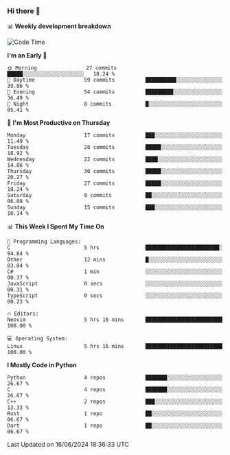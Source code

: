 ### Hi there 👋

📊 **Weekly development breakdown**
<!--START_SECTION:waka-->
![Code Time](http://img.shields.io/badge/Code%20Time-171%20hrs%2027%20mins-blue)

**I'm an Early 🐤** 

```text
🌞 Morning                27 commits          █████░░░░░░░░░░░░░░░░░░░░   18.24 % 
🌆 Daytime                59 commits          ██████████░░░░░░░░░░░░░░░   39.86 % 
🌃 Evening                54 commits          █████████░░░░░░░░░░░░░░░░   36.49 % 
🌙 Night                  8 commits           █░░░░░░░░░░░░░░░░░░░░░░░░   05.41 % 
```
📅 **I'm Most Productive on Thursday** 

```text
Monday                   17 commits          ███░░░░░░░░░░░░░░░░░░░░░░   11.49 % 
Tuesday                  28 commits          █████░░░░░░░░░░░░░░░░░░░░   18.92 % 
Wednesday                22 commits          ████░░░░░░░░░░░░░░░░░░░░░   14.86 % 
Thursday                 30 commits          █████░░░░░░░░░░░░░░░░░░░░   20.27 % 
Friday                   27 commits          █████░░░░░░░░░░░░░░░░░░░░   18.24 % 
Saturday                 9 commits           ██░░░░░░░░░░░░░░░░░░░░░░░   06.08 % 
Sunday                   15 commits          ███░░░░░░░░░░░░░░░░░░░░░░   10.14 % 
```


📊 **This Week I Spent My Time On** 

```text
💬 Programming Languages: 
C                        5 hrs               ████████████████████████░   94.84 % 
Other                    12 mins             █░░░░░░░░░░░░░░░░░░░░░░░░   03.84 % 
C#                       1 min               ░░░░░░░░░░░░░░░░░░░░░░░░░   00.37 % 
JavaScript               0 secs              ░░░░░░░░░░░░░░░░░░░░░░░░░   00.31 % 
TypeScript               0 secs              ░░░░░░░░░░░░░░░░░░░░░░░░░   00.23 % 

🔥 Editors: 
Neovim                   5 hrs 16 mins       █████████████████████████   100.00 % 

💻 Operating System: 
Linux                    5 hrs 16 mins       █████████████████████████   100.00 % 
```

**I Mostly Code in Python** 

```text
Python                   4 repos             ███████░░░░░░░░░░░░░░░░░░   26.67 % 
C                        4 repos             ███████░░░░░░░░░░░░░░░░░░   26.67 % 
C++                      2 repos             ███░░░░░░░░░░░░░░░░░░░░░░   13.33 % 
Rust                     1 repo              ██░░░░░░░░░░░░░░░░░░░░░░░   06.67 % 
Dart                     1 repo              ██░░░░░░░░░░░░░░░░░░░░░░░   06.67 % 
```




 Last Updated on 16/06/2024 18:36:33 UTC
<!--END_SECTION:waka-->
<!--
**R-enanVieira/R-enanVieira** is a ✨ _special_ ✨ repository because its `README.md` (this file) appears on your GitHub profile.

Here are some ideas to get you started:

- 🔭 I’m currently working on ...
- 🌱 I’m currently learning ...
- 👯 I’m looking to collaborate on ...
- 🤔 I’m looking for help with ...
- 💬 Ask me about ...
- 📫 How to reach me: ...
- 😄 Pronouns: ...
- ⚡ Fun fact: ...
-->
